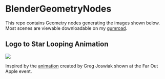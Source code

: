 # BlenderGeometryNodes

This repo contains Geometry nodes generating the images shown below. Most scenes are viewable downloadable on my [gumroad](https://siya33.gumroad.com/).

## Logo to Star Looping Animation

<img src="/GIFs/Logo to Star.gif">

Inspired by the [animation](https://twitter.com/gregjoz/status/1562477072701800449) created by Greg Joswiak shown at the Far Out Apple event.
